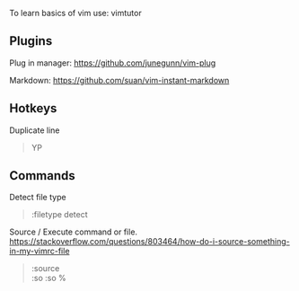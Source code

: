 To learn basics of vim use: vimtutor

## Plugins
Plug in manager: https://github.com/junegunn/vim-plug  

Markdown: https://github.com/suan/vim-instant-markdown  


## Hotkeys
Duplicate line  
> YP  

## Commands
Detect file type  
> :filetype detect  

Source / Execute command or file. https://stackoverflow.com/questions/803464/how-do-i-source-something-in-my-vimrc-file
> :source  
> :so 
> :so %
